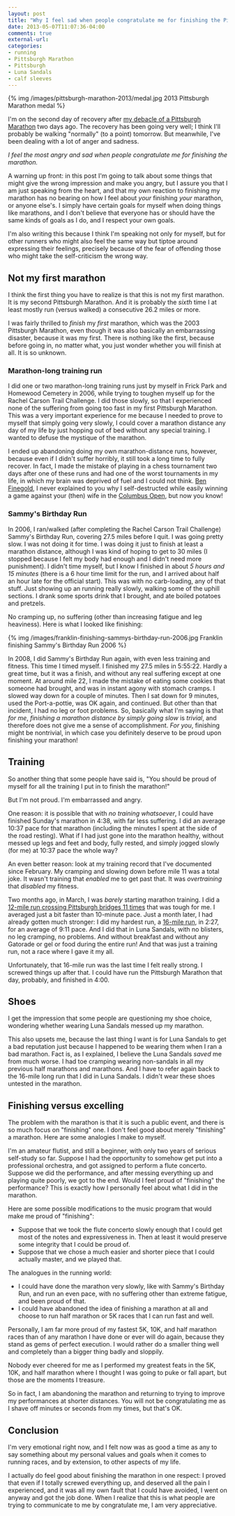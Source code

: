 ```yaml
---
layout: post
title: "Why I feel sad when people congratulate me for finishing the Pittsburgh Marathon"
date: 2013-05-07T11:07:36-04:00
comments: true
external-url: 
categories: 
- running
- Pittsburgh Marathon
- Pittsburgh
- Luna Sandals
- calf sleeves
---
```

{% img /images/pittsburgh-marathon-2013/medal.jpg 2013 Pittsburgh Marathon medal %}

I'm on the second day of recovery after [my debacle of a Pittsburgh Marathon](/blog/2013/05/06/2013-pittsburgh-marathon-my-135th-race-was-my-worst-i-finished/) two days ago. The recovery has been going very well; I think I'll probably be walking "normally" (to a point) tomorrow. But meanwhile, I've been dealing with a lot of anger and sadness.

*I feel the most angry and sad when people congratulate me for finishing the marathon.*

A warning up front: in this post I'm going to talk about some things that might give the wrong impression and make you angry, but I assure you that I am just speaking from the heart, and that my own reaction to finishing my marathon has no bearing on how I feel about *your* finishing *your* marathon, or anyone else's. I simply have certain goals for myself when doing things like marathons, and I don't believe that everyone has or should have the same kinds of goals as I do, and I respect your own goals.

I'm also writing this because I think I'm speaking not only for myself, but for other runners who might also feel the same way but tiptoe around expressing their feelings, precisely because of the fear of offending those who might take the self-criticism the wrong way.

<!--more-->

## Not my first marathon

I think the first thing you have to realize is that this is not my first marathon. It is my second Pittsburgh Marathon. And it is probably the *sixth* time I at least mostly run (versus walked) a consecutive 26.2 miles or more.

I was fairly thrilled to *finish* my *first* marathon, which was the 2003 Pittsburgh Marathon, even though it was also basically an embarrassing disaster, because it was my first. There is nothing like the first, because before going in, no matter what, you just wonder whether you will finish at all. It is so unknown.

### Marathon-long training run

I did one or two marathon-long training runs just by myself in Frick Park and Homewood Cemetery in 2006, while trying to toughen myself up for the Rachel Carson Trail Challenge. I did those slowly, so that I experienced none of the suffering from going too fast in my first Pittsburgh Marathon. This was a very important experience for me because I needed to prove to myself that simply going very slowly, I could cover a marathon distance any day of my life by just hopping out of bed without any special training. I wanted to defuse the mystique of the marathon.

I ended up abandoning doing my own marathon-distance runs, however, because even if I didn't suffer horribly, it still took a long time to fully recover. In fact, I made the mistake of playing in a chess tournament two days after one of these runs and had one of the worst tournaments in my life, in which my brain was deprived of fuel and I could not think. [Ben Finegold](http://en.wikipedia.org/wiki/Ben_Finegold), I never explained to you why I self-destructed while easily winning a game against your (then) wife in the [Columbus Open](http://www.uschess.org/msa/XtblMain.php?200607092031.1-12226800), but now you know!

### Sammy's Birthday Run

In 2006, I ran/walked (after completing the Rachel Carson Trail Challenge) Sammy's Birthday Run, covering 27.5 miles before I quit. I was going pretty slow. I was not doing it for time. I was doing it just to finish at least a marathon distance, although I was kind of hoping to get to 30 miles (I stopped because I felt my body had enough and I didn't need more punishment). I didn't time myself, but I know I finished in about *5 hours and 15 minutes* (there is a 6 hour time limit for the run, and I arrived about half an hour late for the official start). This was with no carb-loading, any of that stuff. Just showing up an running really slowly, walking some of the uphill sections. I drank some sports drink that I brought, and ate boiled potatoes and pretzels.

No cramping up, no suffering (other than increasing fatigue and leg heaviness). Here is what I looked like finishing:

{% img /images/franklin-finishing-sammys-birthday-run-2006.jpg Franklin finishing Sammy's Birthday Run 2006 %}

In 2008, I did Sammy's Birthday Run again, with even less training and fitness. This time I timed myself. I finished my 27.5 miles in 5:55:22. Hardly a great time, but it was a finish, and without any real suffering except at one moment. At around mile 22, I made the mistake of eating some cookies that someone had brought, and was in instant agony with stomach cramps. I slowed way down for a couple of minutes. Then I sat down for 9 minutes, used the Port-a-pottie, was OK again, and continued. But other than that incident, I had no leg or foot problems. So, basically what I'm saying is that *for me*, *finishing a marathon distance by simply going slow* is *trivial*, and therefore does not give me a sense of accomplishment. *For you*, finishing might be nontrivial, in which case you definitely deserve to be proud upon finishing your marathon!

## Training

So another thing that some people have said is, "You should be proud of myself for all the training I put in to finish the marathon!"

But I'm not proud. I'm embarrassed and angry.

One reason: it is possible that with *no training whatsoever*, I could have finished Sunday's marathon in 4:38, with far less suffering. I did an average 10:37 pace for that marathon (including the minutes I spent at the side of the road resting). What if I had just gone into the marathon healthy, without messed up legs and feet and body, fully rested, and simply jogged slowly (for me) at 10:37 pace the whole way?

An even better reason: look at my training record that I've documented since February. My cramping and slowing down before mile 11 was a total joke. It wasn't training that *enabled* me to get past that. It was *overtraining* that *disabled* my fitness.

Two months ago, in March, I was *barely* starting marathon training. I did a [12-mile run crossing Pittsburgh bridges 11 times](/blog/2013/03/09/11-pittsburgh-bridge-crossings-in-one-12-mile-run/) that was tough for me. I averaged just a bit faster than 10-minute pace. Just a month later, I had already gotten much stronger: I did my hardest run, a [16-mile run](/blog/2013/04/13/my-final-16-mile-long-run-before-pittsburgh-marathon-featured-two-radical-experiments/), in 2:27, for an average of 9:11 pace. And I did that in Luna Sandals, with no blisters, no leg cramping, no problems. And without breakfast and without any Gatorade or gel or food during the entire run! And that was just a training run, not a race where I gave it my all.

Unfortunately, that 16-mile run was the last time I felt really strong. I screwed things up after that. I could have run the Pittsburgh Marathon that day, probably, and finished in 4:00.

## Shoes

I get the impression that some people are questioning my shoe choice, wondering whether wearing Luna Sandals messed up my marathon.

This also upsets me, because the last thing I want is for Luna Sandals to get a bad reputation just because I happened to be wearing them when I ran a bad marathon. Fact is, as I explained, I believe the Luna Sandals *saved* me from much worse. I had toe cramping wearing non-sandals in all my previous half marathons and marathons. And I have to refer again back to the 16-mile long run that I did in Luna Sandals. I didn't wear these shoes untested in the marathon.

## Finishing versus excelling

The problem with the marathon is that it is such a public event, and there is so much focus on "finishing" one. I don't feel good about merely "finishing" a marathon. Here are some analogies I make to myself.

I'm an amateur flutist, and still a beginner, with only two years of serious self-study so far. Suppose I had the opportunity to somehow get put into a professional orchestra, and got assigned to perform a flute concerto. Suppose we did the performance, and after messing everything up and playing quite poorly, we got to the end. Would I feel proud of "finishing" the performance? This is exactly how I personally feel about what I did in the marathon.

Here are some possible modifications to the music program that would make me proud of "finishing":

- Suppose that we took the flute concerto slowly enough that I could get most of the notes and expressiveness in. Then at least it would preserve some integrity that I could be proud of.
- Suppose that we chose a much easier and shorter piece that I could actually master, and we played that.

The analogues in the running world:

- I could have done the marathon very slowly, like with Sammy's Birthday Run, and run an even pace, with no suffering other than extreme fatigue, and been proud of that.
- I could have abandoned the idea of finishing a marathon at all and choose to run half marathon or 5K races that I can run fast and well.

Personally, I am far more proud of my fastest 5K, 10K, and half marathon races than of any marathon I have done or ever will do again, because they stand as gems of perfect execution. I would rather do a smaller thing well and completely than a bigger thing badly and sloppily.

Nobody ever cheered for me as I performed my greatest feats in the 5K, 10K, and half marathon where I thought I was going to puke or fall apart, but those are the moments I treasure.

So in fact, I am abandoning the marathon and returning to trying to improve my performances at shorter distances. You will not be congratulating me as I shave off minutes or seconds from my times, but that's OK.

## Conclusion

I'm very emotional right now, and I felt now was as good a time as any to say something about my personal values and goals when it comes to running races, and by extension, to other aspects of my life.

I actually do feel good about finishing the marathon in one respect: I proved that even if I totally screwed everything up, and deserved all the pain I experienced, and it was all my own fault that I could have avoided, I went on anyway and got the job done. When I realize that this is what people are trying to communicate to me by congratulate me, I am very appreciative.

